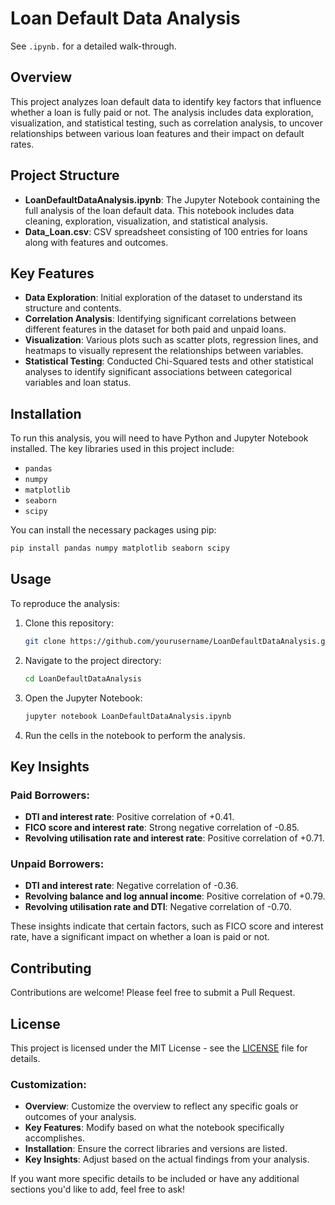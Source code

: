 # Loan Default Data Analysis
See `.ipynb.` for a detailed walk-through.

## Overview
This project analyzes loan default data to identify key factors that influence whether a loan is fully paid or not. The analysis includes data exploration, visualization, and statistical testing, such as correlation analysis, to uncover relationships between various loan features and their impact on default rates.

## Project Structure
- **LoanDefaultDataAnalysis.ipynb**: The Jupyter Notebook containing the full analysis of the loan default data. This notebook includes data cleaning, exploration, visualization, and statistical analysis.
- **Data_Loan.csv**: CSV spreadsheet consisting of 100 entries for loans along with features and outcomes.

## Key Features
- **Data Exploration**: Initial exploration of the dataset to understand its structure and contents.
- **Correlation Analysis**: Identifying significant correlations between different features in the dataset for both paid and unpaid loans.
- **Visualization**: Various plots such as scatter plots, regression lines, and heatmaps to visually represent the relationships between variables.
- **Statistical Testing**: Conducted Chi-Squared tests and other statistical analyses to identify significant associations between categorical variables and loan status.

## Installation
To run this analysis, you will need to have Python and Jupyter Notebook installed. The key libraries used in this project include:

- `pandas`
- `numpy`
- `matplotlib`
- `seaborn`
- `scipy`

You can install the necessary packages using pip:

```bash
pip install pandas numpy matplotlib seaborn scipy
```

## Usage
To reproduce the analysis:

1. Clone this repository:
    ```bash
    git clone https://github.com/yourusername/LoanDefaultDataAnalysis.git
    ```
2. Navigate to the project directory:
    ```bash
    cd LoanDefaultDataAnalysis
    ```
3. Open the Jupyter Notebook:
    ```bash
    jupyter notebook LoanDefaultDataAnalysis.ipynb
    ```
4. Run the cells in the notebook to perform the analysis.

## Key Insights
### Paid Borrowers:
- **DTI and interest rate**: Positive correlation of +0.41.
- **FICO score and interest rate**: Strong negative correlation of -0.85.
- **Revolving utilisation rate and interest rate**: Positive correlation of +0.71.

### Unpaid Borrowers:
- **DTI and interest rate**: Negative correlation of -0.36.
- **Revolving balance and log annual income**: Positive correlation of +0.79.
- **Revolving utilisation rate and DTI**: Negative correlation of -0.70.

These insights indicate that certain factors, such as FICO score and interest rate, have a significant impact on whether a loan is paid or not.

## Contributing
Contributions are welcome! Please feel free to submit a Pull Request.

## License
This project is licensed under the MIT License - see the [LICENSE](LICENSE) file for details.

### Customization:
- **Overview**: Customize the overview to reflect any specific goals or outcomes of your analysis.
- **Key Features**: Modify based on what the notebook specifically accomplishes.
- **Installation**: Ensure the correct libraries and versions are listed.
- **Key Insights**: Adjust based on the actual findings from your analysis.

If you want more specific details to be included or have any additional sections you'd like to add, feel free to ask!